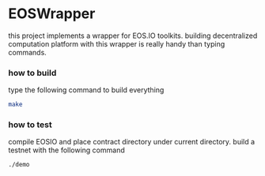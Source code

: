 # EOSWrapper
this project implements a wrapper for EOS.IO toolkits. building decentralized computation platform with this wrapper is really handy than typing commands.

### how to build
type the following command to build everything
```Bash
make
```

### how to test
compile EOSIO and place contract directory under current directory.
build a testnet with the following command
```Bash
./demo
```
